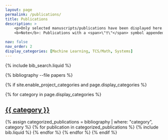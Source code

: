 ```yaml
---
layout: page
permalink: /publications/
title: Publications
description: >
    <p>Only selected manuscripts/publications have been displayed here. For a list of all acknowledged works that I have participated in, please check my Google Scholar/dblp profile(s). <br>
    <b>Note</b>: Publications with a <span>\"†\"</span> symbol appended to the immediate right of my name indicate my first (co-)authorship therein.</p>

nav: false
nav_order: 2
display_categories: [Machine Learning, TCS/Math, Systems]
---
```


<!-- _pages/publications.md -->

<!-- Bibsearch Feature -->

{% include bib_search.liquid %}

<div class="publications">

{% bibliography --file papers %}

{% if site.enable_project_categories and page.display_categories %}
  <!-- Display categorized projects -->
  {% for category in page.display_categories %}
  <a id="{{ category }}" href=".#{{ category }}">
    <h2 class="category">{{ category }}</h2>
  </a>
  {% assign categorized_publications = bibliography | where: "category", category %}
   {% for publication in categorized_publications %}
      {% include bib.liquid %}
    {% endfor %}
    {% endfor %}
{% endif %}

</div>
